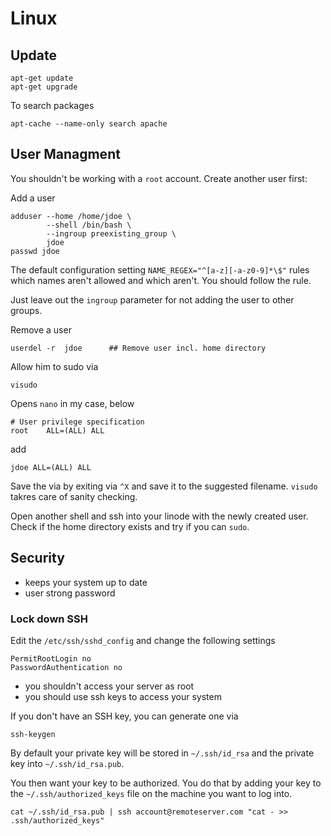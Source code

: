 # Linux #

## Update ##

	apt-get update
	apt-get upgrade
	
To search packages

	apt-cache --name-only search apache

	
## User Managment ##

You shouldn't be working with a `root` account. Create another user first:

Add a user

	adduser --home /home/jdoe \
	        --shell /bin/bash \
	        --ingroup preexisting_group \
			jdoe
	passwd jdoe
	
The default configuration setting `NAME_REGEX="^[a-z][-a-z0-9]*\$"` rules which names aren't allowed and which aren't. You should follow the rule.

Just leave out the `ingroup` parameter for not adding the user to other groups.
		
Remove a user
	
	userdel -r  jdoe      ## Remove user incl. home directory

Allow him to sudo via

	visudo
	
Opens `nano` in my case, below

	# User privilege specification
	root    ALL=(ALL) ALL
	
add

	jdoe ALL=(ALL) ALL

Save the via by exiting via `^X` and save it to the suggested filename. `visudo` takres care of sanity checking.

Open another shell and ssh into your linode with the newly created user. Check if the home directory exists and try if you can `sudo`.

## Security ##

- keeps your system up to date
- user strong password

### Lock down SSH ###

Edit the `/etc/ssh/sshd_config` and change the following settings

	PermitRootLogin no
	PasswordAuthentication no

- you shouldn't access your server as root
- you should use ssh keys to access your system

If you don't have an SSH key, you can generate one via

	ssh-keygen
	
By default your private key will be stored in `~/.ssh/id_rsa` and the private key into `~/.ssh/id_rsa.pub`.

You then want your key to be authorized. You do that by adding your key to the `~/.ssh/authorized_keys` file on the machine you want to log into.

	cat ~/.ssh/id_rsa.pub | ssh account@remoteserver.com "cat - >> .ssh/authorized_keys"